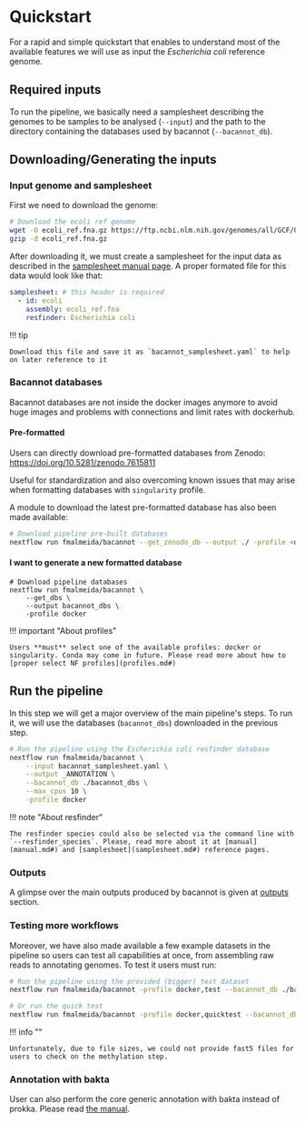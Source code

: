 # Quickstart

For a rapid and simple quickstart that enables to understand most of the available features we will use as input the _Escherichia coli_ reference genome.

## Required inputs

To run the pipeline, we basically need a samplesheet describing the genomes to be samples to be analysed (`--input`) and the path to the directory containing the databases used by bacannot (`--bacannot_db`).

## Downloading/Generating the inputs

### Input genome and samplesheet

First we need to download the genome:

```bash
# Download the ecoli ref genome
wget -O ecoli_ref.fna.gz https://ftp.ncbi.nlm.nih.gov/genomes/all/GCF/000/008/865/GCF_000008865.2_ASM886v2/GCF_000008865.2_ASM886v2_genomic.fna.gz
gzip -d ecoli_ref.fna.gz
```

After downloading it, we must create a samplesheet for the input data as described in the [samplesheet manual page](samplesheet.md#). A proper formated file for this data would look like that:

```yaml
samplesheet: # this header is required
  - id: ecoli
    assembly: ecoli_ref.fna
    resfinder: Escherichia coli
```

!!! tip

    Download this file and save it as `bacannot_samplesheet.yaml` to help on later reference to it

### Bacannot databases

Bacannot databases are not inside the docker images anymore to avoid huge images and problems with connections and limit rates with dockerhub.

#### Pre-formatted

Users can directly download pre-formatted databases from Zenodo: https://doi.org/10.5281/zenodo.7615811

Useful for standardization and also overcoming known issues that may arise when formatting databases with `singularity` profile.

A module to download the latest pre-formatted database has also been made available:

```bash
# Download pipeline pre-built databases
nextflow run fmalmeida/bacannot --get_zenodo_db --output ./ -profile <docker/singularity>
```

#### I want to generate a new formatted database

```{bash .annotate hl_lines="5"}
# Download pipeline databases
nextflow run fmalmeida/bacannot \
    --get_dbs \
    --output bacannot_dbs \
    -profile docker
```

!!! important "About profiles"
    
    Users **must** select one of the available profiles: docker or singularity. Conda may come in future. Please read more about how to [proper select NF profiles](profiles.md#)

## Run the pipeline

In this step we will get a major overview of the main pipeline's steps. To run it, we will use the databases (`bacannot_dbs`) downloaded in the previous step.

```bash
# Run the pipeline using the Escherichia coli resfinder database
nextflow run fmalmeida/bacannot \
    --input bacannot_samplesheet.yaml \
    --output _ANNOTATION \
    --bacannot_db ./bacannot_dbs \
    --max_cpus 10 \
    -profile docker
```

!!! note "About resfinder"

    The resfinder species could also be selected via the command line with `--resfinder_species`. Please, read more about it at [manual](manual.md#) and [samplesheet](samplesheet.md#) reference pages.

### Outputs

A glimpse over the main outputs produced by bacannot is given at [outputs](outputs.md#) section.

### Testing more workflows

Moreover, we have also made available a few example datasets in the pipeline so users can test all capabilities at once, from assembling raw reads to annotating genomes. To test it users must run:

```bash
# Run the pipeline using the provided (bigger) test dataset
nextflow run fmalmeida/bacannot -profile docker,test --bacannot_db ./bacannot_dbs --max_cpus 10

# Or run the quick test
nextflow run fmalmeida/bacannot -profile docker,quicktest --bacannot_db ./bacannot_dbs ---max_cpus 10
```

!!! info ""

    Unfortunately, due to file sizes, we could not provide fast5 files for users to check on the methylation step.

### Annotation with bakta

User can also perform the core generic annotation with bakta instead of prokka. Please read [the manual](manual.md#bakta-annotation).
